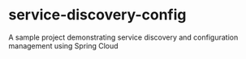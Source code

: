 # service-discovery-config
A sample project demonstrating service discovery and configuration management using Spring Cloud
